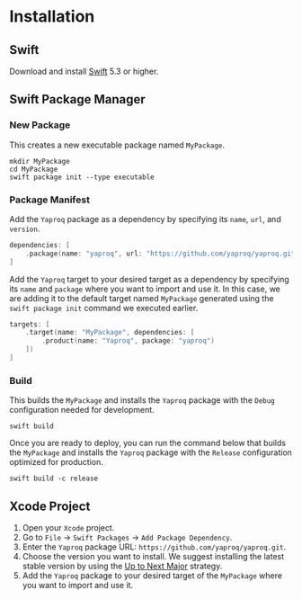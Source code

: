 # Installation

## Swift

Download and install [Swift](https://swift.org/download) 5.3 or higher.

## Swift Package Manager

### New Package

This creates a new executable package named `MyPackage`.

```shell
mkdir MyPackage
cd MyPackage
swift package init --type executable
```

### Package Manifest

Add the `Yaproq` package as a dependency by specifying its `name`, `url`, and `version`.

```swift
dependencies: [
    .package(name: "yaproq", url: "https://github.com/yaproq/yaproq.git", from: "1.0.0")
]
```

Add the `Yaproq` target to your desired target as a dependency by specifying its `name` and `package` where you want to import and use it. In this case, we are adding it to the default target named `MyPackage` generated using the `swift package init` command we executed earlier.

```swift
targets: [
    .target(name: "MyPackage", dependencies: [
        .product(name: "Yaproq", package: "yaproq")
    ])
]
```

### Build

This builds the `MyPackage` and installs the `Yaproq` package with the `Debug` configuration needed for development.

```shell
swift build
```

Once you are ready to deploy, you can run the command below that builds the `MyPackage` and installs the `Yaproq` package with the `Release` configuration optimized for production.

```shell
swift build -c release
```

## Xcode Project

1. Open your `Xcode` project.
2. Go to `File` -> `Swift Packages` -> `Add Package Dependency`.
3. Enter the `Yaproq` package URL: `https://github.com/yaproq/yaproq.git`.
4. Choose the version you want to install. We suggest installing the latest stable version by using the [Up to Next Major](https://developer.apple.com/documentation/swift_packages/package/dependency/requirement/2878218-uptonextmajor) strategy.
5. Add the `Yaproq` package to your desired target of the `MyPackage` where you want to import and use it.
